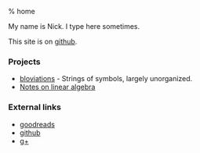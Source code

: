 % home

My name is Nick. I type here sometimes.

This site is on [github](https://github.com/nham/wabbo).

### Projects

 - [bloviations](blov/) - Strings of symbols, largely unorganized.
 - [Notes on linear algebra](notes/linalg.html)


### External links
 - [goodreads](http://www.goodreads.com/user/show/18824764-nick-hamann)
 - [github](http://www.github.com/nham)
 - [g+](https://plus.google.com/u/0/107239411748947572422)

